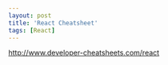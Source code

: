 ```yaml
---
layout: post
title: 'React Cheatsheet'
tags: [React]
---
```


<http://www.developer-cheatsheets.com/react>
